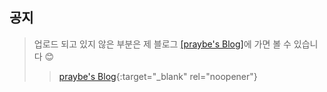 ## 공지
>  업로드 되고 있지 않은 부분은 제 블로그
<a href="https://praybe.tistory.com/category/%EA%B8%B0%EC%88%A0%EB%A9%B4%EC%A0%91%EC%A4%80%EB%B9%84" target="_blank">[praybe's Blog]</a>에 가면 볼 수 있습니다 😊 <br>
>>  [praybe's Blog](https://praybe.tistory.com/category/%EA%B8%B0%EC%88%A0%EB%A9%B4%EC%A0%91%EC%A4%80%EB%B9%84){:target="_blank" rel="noopener"} <br>
